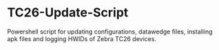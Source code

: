 # TC26-Update-Script
 Powershell script for updating configurations, datawedge files, installing apk files and logging HWIDs of Zebra TC26 devices.

